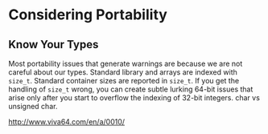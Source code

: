# Considering Portability

## Know Your Types

Most portability issues that generate warnings are because we are not careful about our types. Standard library and arrays are indexed with `size_t`. Standard container sizes are reported in `size_t`. If you get the handling of `size_t` wrong, you can create subtle lurking 64-bit issues that arise only after you start to overflow the indexing of 32-bit integers. char vs unsigned char.

http://www.viva64.com/en/a/0010/
